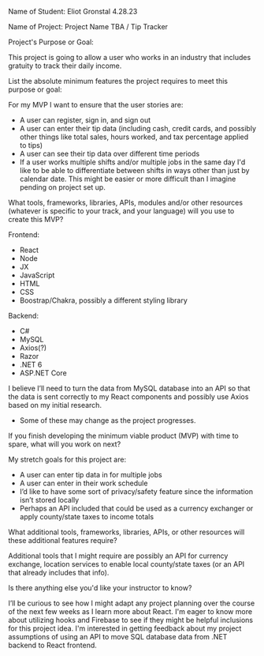 Name of Student:  Eliot Gronstal 4.28.23

Name of Project: Project Name TBA /  Tip Tracker

Project's Purpose or Goal:

  This project is going to allow a user who works in an industry that includes gratuity to track their daily income.

List the absolute minimum features the project requires to meet this purpose or goal:

  For my MVP I want to ensure that the user stories are:

* A user can register, sign in, and sign out
* A user can enter their tip data (including cash, credit cards, and possibly other things like total sales, hours worked, and tax percentage applied to tips)
* A user can see their tip data over different time periods
* If a user works multiple shifts and/or multiple jobs in the same day I'd like to be able to differentiate between shifts in ways other than just by calendar date. This might be easier or more difficult than I imagine pending on project set up.

What tools, frameworks, libraries, APIs, modules and/or other resources (whatever is specific to your track, and your language) will you use to create this MVP?

Frontend: 
  * React
  * Node
  * JX 
  * JavaScript
  * HTML
  * CSS
  * Boostrap/Chakra, possibly a different styling library

Backend: 
  * C#
  * MySQL
  * Axios(?) 
  * Razor 
  * .NET 6
  * ASP.NET Core

I believe I’ll need to turn the data from MySQL database into an API so that the data is sent correctly to my React components and possibly use Axios based on my initial research.

* Some of these may change as the project progresses.

If you finish developing the minimum viable product (MVP) with time to spare, what will you work on next?

  My stretch goals for this project are:
* A user can enter tip data in for multiple jobs
* A user can enter in their work schedule
* I’d like to have some sort of privacy/safety feature since the information isn’t stored locally
* Perhaps an API included that could be used as a currency exchanger or apply county/state taxes to income totals

What additional tools, frameworks, libraries, APIs, or other resources will these additional features require?

  Additional tools that I might require are possibly an API for currency exchange, location services to enable local county/state taxes (or an API that already includes that info).

Is there anything else you'd like your instructor to know?

  I’ll be curious to see how I might adapt any project planning over the course of the next few weeks as I learn more about React. I'm eager to know more about utilizing hooks and Firebase to see if they might be helpful inclusions for this project idea. I'm interested in getting feedback about my project assumptions of using an API to move SQL database data from .NET backend to React frontend. 